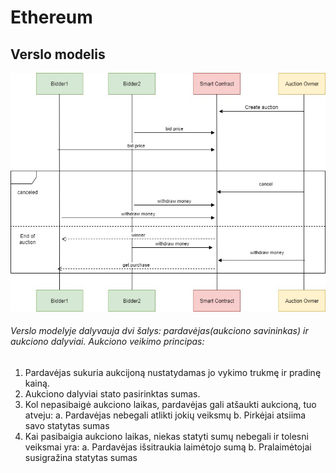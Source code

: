 # Ethereum

## Verslo modelis

![Contract](contract.jpg)

###### Verslo modelyje dalyvauja dvi šalys: pardavėjas(aukciono savininkas) ir aukciono dalyviai. Aukciono veikimo principas:
1. Pardavėjas sukuria aukcijoną nustatydamas jo vykimo trukmę ir pradinę kainą.
2. Aukciono dalyviai stato pasirinktas sumas.
3. Kol nepasibaigė aukciono laikas, pardavėjas gali atšaukti aukcioną, tuo atveju:
        a. Pardavėjas nebegali atlikti jokių veiksmų
        b. Pirkėjai atsiima savo statytas sumas
4. Kai pasibaigia aukciono laikas, niekas statyti sumų nebegali ir tolesni veiksmai yra:
        a. Pardavėjas išsitraukia laimėtojo sumą
        b. Pralaimėtojai susigražina statytas sumas
